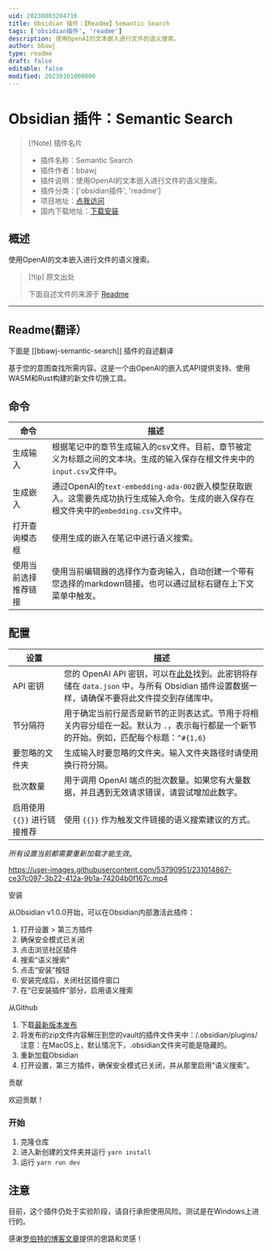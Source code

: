 ```yaml
---
uid: 20230803204716
title: Obsidian 插件：【Readme】Semantic Search
tags: ['obsidian插件', 'readme']
description: 使用OpenAI的文本嵌入进行文件的语义搜索。
author: bbawj
type: readme
draft: false
editable: false
modified: 20230101000000
---
```


# Obsidian 插件：Semantic Search

> [!Note] 插件名片
> - 插件名称：Semantic Search
> - 插件作者：bbawj
> - 插件说明：使用OpenAI的文本嵌入进行文件的语义搜索。
> - 插件分类：['obsidian插件', 'readme']
> - 项目地址：[点我访问](https://github.com/bbawj/obsidian-semantic-search)
> - 国内下载地址：[下载安装](https://pkmer.cn/products/plugin/pluginMarket/?bbawj-semantic-search)

## 概述

使用OpenAI的文本嵌入进行文件的语义搜索。



> [!tip] 原文出处
> 
>下面自述文件的来源于 [Readme](https://ghproxy.net/https://raw.githubusercontent.com/bbawj/obsidian-semantic-search/main/README.md)
> 

---

## Readme(翻译）

下面是 [[bbawj-semantic-search]] 插件的自述翻译


基于您的意图查找所需内容。这是一个由OpenAI的嵌入式API提供支持、使用WASM和Rust构建的新文件切换工具。

## 命令
|命令|描述|
|-------|-----------|
|生成输入|根据笔记中的章节生成输入的csv文件。目前，章节被定义为标题之间的文本块。生成的输入保存在根文件夹中的`input.csv`文件中。
|生成嵌入|通过OpenAI的`text-embedding-ada-002`嵌入模型获取嵌入。这需要先成功执行生成输入命令。生成的嵌入保存在根文件夹中的`embedding.csv`文件中。
|打开查询模态框|使用生成的嵌入在笔记中进行语义搜索。
|使用当前选择推荐链接|使用当前编辑器的选择作为查询输入，自动创建一个带有您选择的markdown链接。也可以通过鼠标右键在上下文菜单中触发。

## 配置
|设置|描述|
|-------|-----------|
|API 密钥| 您的 OpenAI API 密钥，可以在[此处](https://platform.openai.com/account/api-keys)找到。此密钥将存储在 `data.json` 中，与所有 Obsidian 插件设置数据一样，请确保不要将此文件提交到存储库中。
|节分隔符| 用于确定当前行是否是新节的正则表达式。节用于将相关内容分组在一起。默认为 `.`，表示每行都是一个新节的开始。例如，匹配每个标题：`^#{1,6} `
|要忽略的文件夹| 生成输入时要忽略的文件夹。输入文件夹路径时请使用换行符分隔。
|批次数量| 用于调用 OpenAI 端点的批次数量。如果您有大量数据，并且遇到无效请求错误，请尝试增加此数字。
|启用使用 `{{}}` 进行链接推荐| 使用 `{{}}` 作为触发文件链接的语义搜索建议的方式。

*所有设置当前都需要重新加载才能生效*。

https://user-images.githubusercontent.com/53790951/231014867-ce37c097-3b22-412a-9b1a-74204b0f167c.mp4

安装

从Obsidian v1.0.0开始，可以在Obsidian内部激活此插件：

1. 打开设置 > 第三方插件
2. 确保安全模式已关闭
3. 点击浏览社区插件
4. 搜索“语义搜索”
5. 点击“安装”按钮
6. 安装完成后，关闭社区插件窗口
7. 在“已安装插件”部分，启用语义搜索

从Github
1. 下载[最新版本发布](https://github.com/bbawj/obsidian-semantic-search/releases)
2. 将发布的zip文件内容解压到您的vault的插件文件夹中：<vault>/.obsidian/plugins/ 注意：在MacOS上，默认情况下，.obsidian文件夹可能是隐藏的。
3. 重新加载Obsidian
4. 打开设置，第三方插件，确保安全模式已关闭，并从那里启用“语义搜索”。

贡献

欢迎贡献！

### 开始
1. 克隆仓库
2. 进入新创建的文件夹并运行 `yarn install`
3. 运行 `yarn run dev`

## 注意
目前，这个插件仍处于实验阶段，请自行承担使用风险。测试是在Windows上进行的。

感谢[罗伯特的博客文章](https://reasonabledeviations.com/2023/02/05/gpt-for-second-brain/?utm_source=pocket_saves)提供的思路和灵感！



